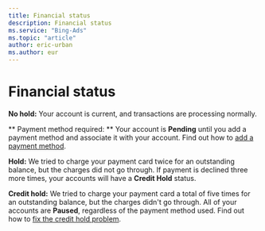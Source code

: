 ```yaml
---
title: Financial status
description: Financial status
ms.service: "Bing-Ads"
ms.topic: "article"
author: eric-urban
ms.author: eur
---
```


# Financial status

**No hold:** Your account is current, and transactions are processing normally.

**          Payment method required:        ** Your account is **Pending** until you add a payment method and associate it with your account. Find out how to [add a payment method](../hlp_BA_PROC_AddBilling.md).

**Hold:** We tried to charge your payment card twice for an outstanding balance, but the charges did not go through. If payment is declined three more times, your accounts will have a **Credit Hold** status.

**Credit hold:** We tried to charge your payment card a total of five times for an outstanding balance, but the charges didn't go through. All of your accounts are **Paused**, regardless of the payment method used. Find out how to [fix the credit hold problem](../hlp_BA_PROC_AlertAcctHold.md).


